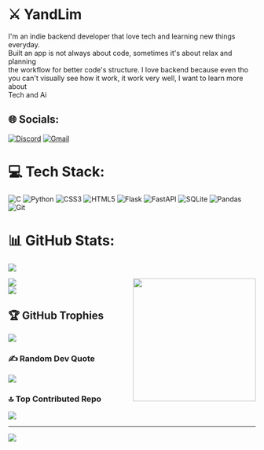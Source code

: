 # ⚔ YandLim
I'm an indie backend developer that love tech and learning new things everyday. <br>Built an app is not always about code, sometimes it's about relax and planning <br>the workflow for better code's structure. I love backend because even tho<br>you can't visually see how it work,  it work very well, I want to learn more about<br>Tech and Ai 


## 🌐 Socials:
[![Discord](https://img.shields.io/badge/Discord-%237289DA.svg?logo=discord&logoColor=white)](https://discord.com/channels/637833614616297472)
[![Gmail](https://img.shields.io/badge/Gmail-%23D14836.svg?logo=gmail&logoColor=white)](mailto:workacounting001@gmail.com)


# 💻 Tech Stack:
![C](https://img.shields.io/badge/c-%2300599C.svg?style=plastic&logo=c&logoColor=white) ![Python](https://img.shields.io/badge/python-3670A0?style=plastic&logo=python&logoColor=ffdd54) ![CSS3](https://img.shields.io/badge/css3-%231572B6.svg?style=plastic&logo=css3&logoColor=white) ![HTML5](https://img.shields.io/badge/html5-%23E34F26.svg?style=plastic&logo=html5&logoColor=white) ![Flask](https://img.shields.io/badge/flask-%23000.svg?style=plastic&logo=flask&logoColor=white) ![FastAPI](https://img.shields.io/badge/FastAPI-005571?style=plastic&logo=fastapi) ![SQLite](https://img.shields.io/badge/sqlite-%2307405e.svg?style=plastic&logo=sqlite&logoColor=white) ![Pandas](https://img.shields.io/badge/pandas-%23150458.svg?style=plastic&logo=pandas&logoColor=white) ![Git](https://img.shields.io/badge/git-%23F05033.svg?style=plastic&logo=git&logoColor=white)
# 📊 GitHub Stats:
![](https://github-readme-stats.vercel.app/api?username=YandLim&theme=dark&hide_border=false&include_all_commits=true&count_private=false)<br/>

<img align="right" height="250" src="https://c.tenor.com/FkELNdTE-l8AAAAC/tenor.gif"  />

![](https://github-readme-streak-stats.herokuapp.com/?user=YandLim&theme=dark&hide_border=false)<br/>
![](https://github-readme-stats.vercel.app/api/top-langs/?username=YandLim&theme=dark&hide_border=false&include_all_commits=true&count_private=false&layout=compact)

## 🏆 GitHub Trophies
![](https://github-profile-trophy.vercel.app/?username=YandLim&theme=one_dark_pro&no-frame=false&no-bg=true&margin-w=4)

### ✍️ Random Dev Quote
![](https://quotes-github-readme.vercel.app/api?type=horizontal&theme=radical)

### 🔝 Top Contributed Repo
![](https://github-contributor-stats.vercel.app/api?username=YandLim&limit=5&theme=tokyonight&combine_all_yearly_contributions=true)

---
[![](https://visitcount.itsvg.in/api?id=YandLim&icon=0&color=0)](https://visitcount.itsvg.in)

<!-- Proudly created with GPRM ( https://gprm.itsvg.in ) -->
